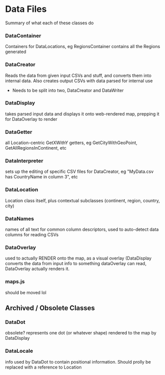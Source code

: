 # Data Files
Summary of what each of these classes do 

### DataContainer
Containers for DataLocations, eg RegionsContainer contains all the Regions generated 

### DataCreator
Reads the data from given input CSVs and stuff, and converts them into internal data. 
Also creates output CSVs with data parsed for internal use 
- Needs to be split into two, DataCreator and DataWriter  

### DataDisplay
takes parsed input data and displays it onto web-rendered map, prepping it for DataOverlay to render 

### DataGetter 
all Location-centric GetXWithY getters, eg GetCityWithGeoPoint, GetAllRegionsInContinent, etc

### DataInterpreter
sets up the editing of specific CSV files for DataCreator, eg "MyData.csv has CountryName in column 3", etc 

### DataLocation
Location class itself, plus contextual subclasses (continent, region, country, city) 

### DataNames
names of all text for common column descriptors, used to auto-detect data columns for reading CSVs 

### DataOverlay
used to actually RENDER onto the map, as a visual overlay (DataDisplay converts the data from input info to something dataOverlay can read, DataOverlay actually renders it.

### maps.js
should be moved lol 

## Archived / Obsolete Classes

### DataDot
obsolete? represents one dot (or whatever shape) rendered to the map by DataDisplay 

### DataLocale
info used by DataDot to contain positional information. Should prolly be replaced with a reference to Location
